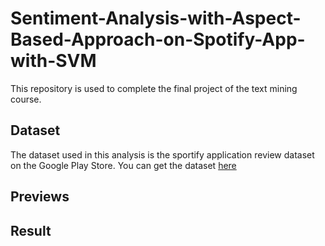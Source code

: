 # Sentiment-Analysis-with-Aspect-Based-Approach-on-Spotify-App-with-SVM
This repository is used to complete the final project of the text mining course.

## Dataset
The dataset used in this analysis is the sportify application review dataset on the Google Play Store. You can get the dataset [here](https://www.kaggle.com/datasets/mfaaris/spotify-app-reviews-2022/data)

## Previews


## Result